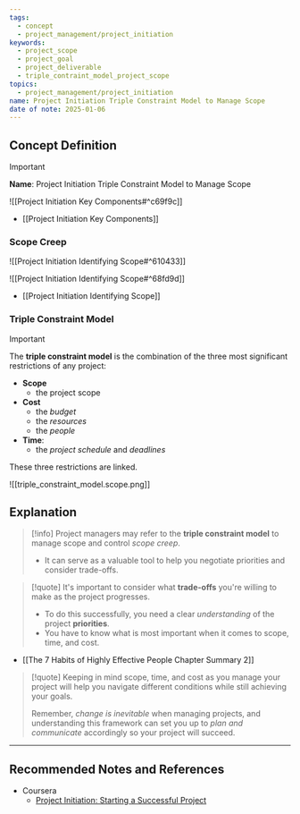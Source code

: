 ```yaml
---
tags:
  - concept
  - project_management/project_initiation
keywords:
  - project_scope
  - project_goal
  - project_deliverable
  - triple_contraint_model_project_scope
topics:
  - project_management/project_initiation
name: Project Initiation Triple Constraint Model to Manage Scope
date of note: 2025-01-06
---
```


## Concept Definition

>[!important]
>**Name**: Project Initiation Triple Constraint Model to Manage Scope

![[Project Initiation Key Components#^c69f9c]]

- [[Project Initiation Key Components]]


### Scope Creep

![[Project Initiation Identifying Scope#^610433]]

![[Project Initiation Identifying Scope#^68fd9d]]


- [[Project Initiation Identifying Scope]]

### Triple Constraint Model

>[!important]
>The **triple constraint model** is the combination of the three most significant restrictions of any project:
>- **Scope**
>	- the project scope
>- **Cost**
>	- the *budget*
>	- the *resources*
>	- the *people*
>- **Time**: 
>	- the *project schedule* and *deadlines*
>
>These three restrictions are linked.

![[triple_constraint_model.scope.png]]


## Explanation


>[!info]
>Project managers may refer to the **triple constraint model** to manage scope and control *scope creep*. 
>-  It can serve as a valuable tool to help you negotiate priorities and consider trade-offs.
>

>[!quote]
>It's important to consider what **trade-offs** you're willing to make as the project progresses.
>- To do this successfully, you need a clear *understanding* of the project **priorities**. 
>- You have to know what is most important when it comes to scope, time, and cost.

- [[The 7 Habits of Highly Effective People Chapter Summary 2]]

>[!quote]
>Keeping in mind scope, time, and cost as you manage your project will help you navigate different conditions while still achieving your goals. 
>
>Remember, *change is inevitable* when managing projects, and understanding this framework can set you up to *plan and communicate* accordingly so your project will succeed.



-----------
##  Recommended Notes and References

- Coursera
	- [Project Initiation: Starting a Successful Project](https://www.coursera.org/learn/project-initiation-google/home/welcome)